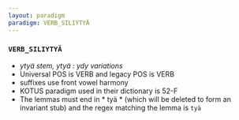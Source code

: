 ```yaml
---
layout: paradigm
paradigm: VERB_SILIYTYÄ
---
```

### ` VERB_SILIYTYÄ `

* _ytyä stem, ytyä : ydy variations_
* Universal POS is VERB and legacy POS is VERB
* suffixes use front vowel harmony
* KOTUS paradigm used in their dictionary is 52-F
* The lemmas must end in * tyä * (which will be deleted to form an invariant stub) and the regex matching the lemma is ` tyä `
